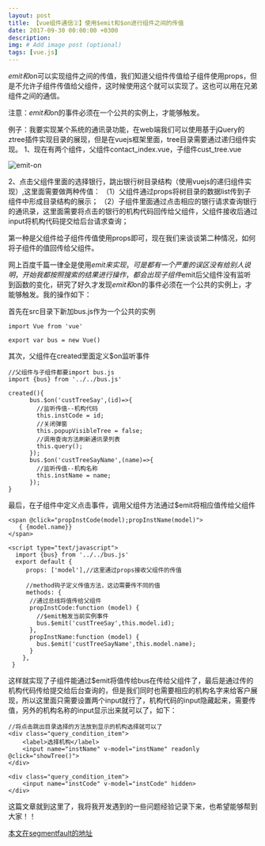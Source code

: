 ```yaml
---
layout: post
title: 【vue组件通信②】使用$emit和$on进行组件之间的传值
date: 2017-09-30 00:00:00 +0300
description:
img: # Add image post (optional)
tags: [vue.js]
---
```

$emit和$on可以实现组件之间的传值，我们知道父组件传值给子组件使用props，但是不允许子组件传值给父组件，这时候使用这个就可以实现了。这也可以用在兄弟组件之间的通信。

注意：$emit和$on的事件必须在一个公共的实例上，才能够触发。

例子：我要实现某个系统的通讯录功能，在web端我们可以使用基于jQuery的ztree插件实现目录的展现，但是在vuejs框架里面，tree目录需要通过递归组件实现。
1、现在有两个组件，父组件contact_index.vue，子组件cust_tree.vue

![emit-on]({{site.baseurl}}/assets/img/emit-on.png)

2、点击父组件里面的选择银行，跳出银行树目录结构（使用vuejs的递归组件实现）,这里面需要做两种传值：
（1）父组件通过props将树目录的数据list传到子组件中形成目录结构的展示；
（2）子组件里面通过点击相应的银行请求查询银行的通讯录，这里面需要将点击的银行的机构代码回传给父组件，父组件接收后通过input将机构代码提交给后台请求查询；

第一种是父组件给子组件传值使用props即可，现在我们来谈谈第二种情况，如何将子组件的值回传给父组件。

网上百度千篇一律全是使用$emit来实现，可是都有一个严重的误区没有给别人说明，开始我都按照搜索的结果进行操作，都会出现子组件$emit后父组件没有监听到函数的变化，研究了好久才发现$emit和$on的事件必须在一个公共的实例上，才能够触发。我的操作如下：

首先在src目录下新加bus.js作为一个公共的实例

```
import Vue from 'vue'

export var bus = new Vue()
```
其次，父组件在created里面定义$on监听事件

```
//父组件与子组件都要import bus.js
import {bus} from '../../bus.js'
```

```
created(){
      bus.$on('custTreeSay',(id)=>{
        //监听传值--机构代码
        this.instCode = id;
        //关闭弹窗
        this.popupVisibleTree = false;
        //调用查询方法刷新通讯录列表
        this.query();
      });
      bus.$on('custTreeSayName',(name)=>{
        //监听传值--机构名称
        this.instName = name;
      });
}
```

最后，在子组件中定义点击事件，调用父组件方法通过$emit将相应值传给父组件

```
<span @click="propInstCode(model);propInstName(model)">
   { {model.name}}
</span>
```

```
<script type="text/javascript">
  import {bus} from '../../bus.js'
  export default {
     props: ['model'],//这里通过props接收父组件的传值

     //method钩子定义传值方法，这边需要传不同的值
     methods: {
      //通过总线将值传给父组件
      propInstCode:function (model) {
        //$emit触发当前实例事件
        bus.$emit('custTreeSay',this.model.id);
      },
      propInstName:function (model) {
        bus.$emit('custTreeSayName',this.model.name);
      }
    },
 }
```
这样就实现了子组件能通过$emit将值传给bus在传给父组件了，最后是通过传的机构代码传给提交给后台查询的，但是我们同时也需要相应的机构名字来给客户展现，所以这里面只需要设置两个input就行了，机构代码的input隐藏起来，需要传值，另外的机构名称的input显示出来就可以了，如下：

```
//将点击跳出目录选择的方法放到显示的机构选择就可以了
<div class="query_condition_item">
    <label>选择机构</label>
    <input name="instName" v-model="instName" readonly @click="showTree()">
</div>

<div class="query_condition_item">
    <input name="instCode" v-model="instCode" hidden>
</div>
```
这篇文章就到这里了，我将我开发遇到的一些问题经验记录下来，也希望能够帮到大家！！

[本文在segmentfault的地址][1]

[1]: https://segmentfault.com/a/1190000011426018
